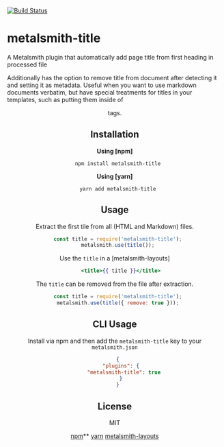[![Build Status](https://travis-ci.org/agirorn/metalsmith-title.svg?branch=master)](https://travis-ci.org/agirorn/metalsmith-title)

# metalsmith-title

  A Metalsmith plugin that automatically add page title from first heading in
  processed file

  Additionally has the option to remove title from document after detecting it
  and setting it as metadata. Useful when you want to use markdown documents
  verbatim, but have special treatments for titles in your templates, such as
  putting them inside of <header> tags.

## Installation

**Using [npm]**

```shell
  npm install metalsmith-title
```

**Using [yarn]**

```shell
  yarn add metalsmith-title
```

## Usage

  Extract the first tile from all (HTML and Markdown) files.

```js
  const title = require('metalsmith-title');
  metalsmith.use(title());
```

  Use the `title` in a [metalsmith-layouts]

```handlebars
	<title>{{ title }}</title>
```

  The `title` can be removed from the file after extraction.

```js
  const title = require('metalsmith-title');
  metalsmith.use(title({ remove: true }));
```

## CLI Usage

  Install via npm and then add the `metalsmith-title` key to your
  `metalsmith.json`

```json
  {
    "plugins": {
      "metalsmith-title": true
    }
  }
```

## License

  MIT

[npm](https://docs.npmjs.com/cli/install.html)**
[yarn](https://yarnpkg.com)
[metalsmith-layouts](https://www.npmjs.com/package/metalsmith-layouts)
